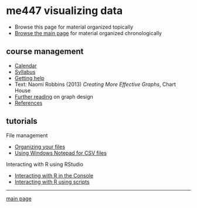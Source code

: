 
me447 visualizing data
======================

-   Browse this page for material organized topically
-   [Browse the main page](../README.md) for material organized chronologically

course management
-----------------

-   [Calendar](../cm/cm002_calendar.pdf)
-   [Syllabus](../cm/cm003_syllabus.md)
-   [Getting help](../cm/cm004_getting-help.md)
-   Text: Naomi Robbins (2013) *Creating More Effective Graphs*, Chart House
-   [Further reading](http://www.graphdoctor.com/archives/154) on graph design
-   [References](../cm/cm009_references.md)

tutorials
---------

File management

-   [Organizing your files](../cm/cm010_organize-files.md)
-   [Using Windows Notepad for CSV files](../cm/cm013_notepad-for-csv.md)

Interacting with R using RStudio

-   [Interacting with R in the Console](../cm/cm011_using-console.md)
-   [Interacting with R using scripts](../cm/cm012_using-scripts.md)

------------------------------------------------------------------------

[main page](../README.md)
